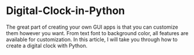 # Digital-Clock-in-Python
The great part of creating your own GUI apps is that you can customize them however you want. From text font to background color, all features are available for customization. In this article, I will take you through how to create a digital clock with Python.
